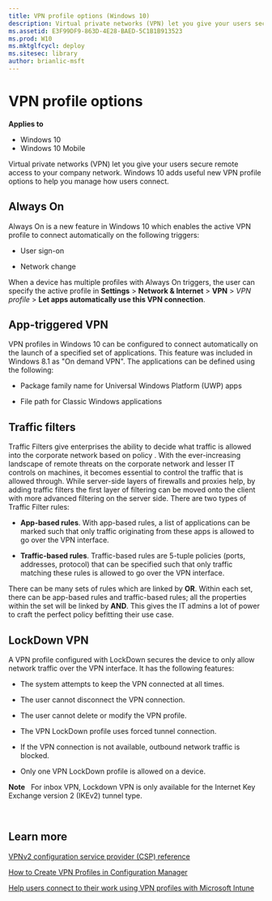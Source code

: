 ```yaml
---
title: VPN profile options (Windows 10)
description: Virtual private networks (VPN) let you give your users secure remote access to your company network. Windows 10 adds useful new VPN profile options to help you manage how users connect.
ms.assetid: E3F99DF9-863D-4E28-BAED-5C1B1B913523
ms.prod: W10
ms.mktglfcycl: deploy
ms.sitesec: library
author: brianlic-msft
---
```


# VPN profile options


**Applies to**

-   Windows 10
-   Windows 10 Mobile

Virtual private networks (VPN) let you give your users secure remote access to your company network. Windows 10 adds useful new VPN profile options to help you manage how users connect.

## Always On


Always On is a new feature in Windows 10 which enables the active VPN profile to connect automatically on the following triggers:

-   User sign-on

-   Network change

When a device has multiple profiles with Always On triggers, the user can specify the active profile in **Settings** &gt; **Network & Internet** &gt; **VPN** &gt; *VPN profile* &gt; **Let apps automatically use this VPN connection**.

## App-triggered VPN


VPN profiles in Windows 10 can be configured to connect automatically on the launch of a specified set of applications. This feature was included in Windows 8.1 as "On demand VPN". The applications can be defined using the following:

-   Package family name for Universal Windows Platform (UWP) apps

-   File path for Classic Windows applications

## Traffic filters


Traffic Filters give enterprises the ability to decide what traffic is allowed into the corporate network based on policy . With the ever-increasing landscape of remote threats on the corporate network and lesser IT controls on machines, it becomes essential to control the traffic that is allowed through. While server-side layers of firewalls and proxies help, by adding traffic filters the first layer of filtering can be moved onto the client with more advanced filtering on the server side. There are two types of Traffic Filter rules:

-   **App-based rules**. With app-based rules, a list of applications can be marked such that only traffic originating from these apps is allowed to go over the VPN interface.

-   **Traffic-based rules**. Traffic-based rules are 5-tuple policies (ports, addresses, protocol) that can be specified such that only traffic matching these rules is allowed to go over the VPN interface.

There can be many sets of rules which are linked by **OR**. Within each set, there can be app-based rules and traffic-based rules; all the properties within the set will be linked by **AND**. This gives the IT admins a lot of power to craft the perfect policy befitting their use case.

## LockDown VPN


A VPN profile configured with LockDown secures the device to only allow network traffic over the VPN interface. It has the following features:

-   The system attempts to keep the VPN connected at all times.

-   The user cannot disconnect the VPN connection.

-   The user cannot delete or modify the VPN profile.

-   The VPN LockDown profile uses forced tunnel connection.

-   If the VPN connection is not available, outbound network traffic is blocked.

-   Only one VPN LockDown profile is allowed on a device.

**Note**  
For inbox VPN, Lockdown VPN is only available for the Internet Key Exchange version 2 (IKEv2) tunnel type.

 

## Learn more


[VPNv2 configuration service provider (CSP) reference](http://go.microsoft.com/fwlink/p/?LinkId=617588)

[How to Create VPN Profiles in Configuration Manager](http://go.microsoft.com/fwlink/p/?LinkId=618028)

[Help users connect to their work using VPN profiles with Microsoft Intune](http://go.microsoft.com/fwlink/p/?LinkId=618029)

 

 





